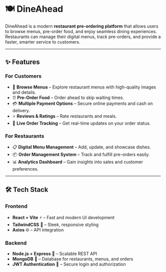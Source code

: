 # 🍽️ DineAhead  

DineAhead is a modern **restaurant pre-ordering platform** that allows users to browse menus, pre-order food, and enjoy seamless dining experiences. Restaurants can manage their digital menus, track pre-orders, and provide a faster, smarter service to customers.  

---

## ✨ Features  

### For Customers  
- 🛒 **Browse Menus** – Explore restaurant menus with high-quality images and details.  
- ⏰ **Pre-Order Food** – Order ahead to skip waiting times.  
- 💳 **Multiple Payment Options** – Secure online payments and cash on delivery.  
- ⭐ **Reviews & Ratings** – Rate restaurants and meals.  
- 🔔 **Live Order Tracking** – Get real-time updates on your order status.  

### For Restaurants  
- 📋 **Digital Menu Management** – Add, update, and showcase dishes.  
- 📦 **Order Management System** – Track and fulfill pre-orders easily.  
- 📊 **Analytics Dashboard** – Gain insights into sales and customer preferences.  

---

## 🛠️ Tech Stack  

### Frontend  
- **React + Vite** ⚡ – Fast and modern UI development  
- **TailwindCSS** 🎨 – Sleek, responsive styling  
- **Axios** 🌐 – API integration  

### Backend  
- **Node.js + Express** 🚀 – Scalable REST API  
- **MongoDB** 🍃 – Database for restaurants, menus, and orders  
- **JWT Authentication** 🔐 – Secure login and authorization

